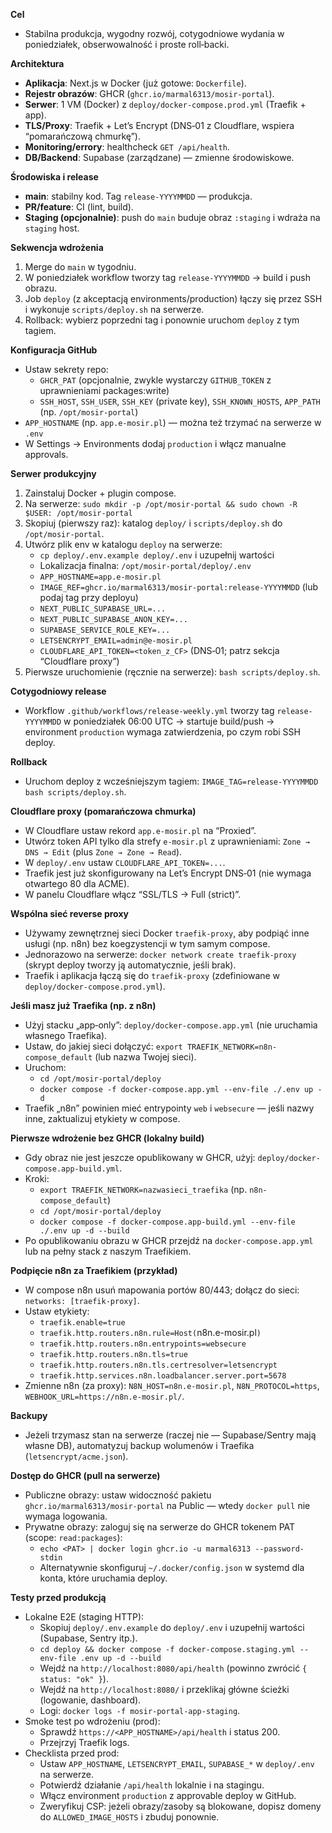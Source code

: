 **Cel**
- Stabilna produkcja, wygodny rozwój, cotygodniowe wydania w poniedziałek, obserwowalność i proste roll‑backi.

**Architektura**
- **Aplikacja**: Next.js w Docker (już gotowe: `Dockerfile`).
- **Rejestr obrazów**: GHCR (`ghcr.io/marmal6313/mosir-portal`).
- **Serwer**: 1 VM (Docker) z `deploy/docker-compose.prod.yml` (Traefik + app).
- **TLS/Proxy**: Traefik + Let’s Encrypt (DNS‑01 z Cloudflare, wspiera “pomarańczową chmurkę”).
- **Monitoring/errory**: healthcheck `GET /api/health`.
- **DB/Backend**: Supabase (zarządzane) — zmienne środowiskowe.

**Środowiska i release**
- **main**: stabilny kod. Tag `release-YYYYMMDD` — produkcja.
- **PR/feature**: CI (lint, build).
- **Staging (opcjonalnie)**: push do `main` buduje obraz `:staging` i wdraża na `staging` host.

**Sekwencja wdrożenia**
1) Merge do `main` w tygodniu.
2) W poniedziałek workflow tworzy tag `release-YYYYMMDD` → build i push obrazu.
3) Job `deploy` (z akceptacją environments/production) łączy się przez SSH i wykonuje `scripts/deploy.sh` na serwerze.
4) Rollback: wybierz poprzedni tag i ponownie uruchom `deploy` z tym tagiem.

**Konfiguracja GitHub**
- Ustaw sekrety repo:
  - `GHCR_PAT` (opcjonalnie, zwykle wystarczy `GITHUB_TOKEN` z uprawnieniami packages:write)
  - `SSH_HOST`, `SSH_USER`, `SSH_KEY` (private key), `SSH_KNOWN_HOSTS`, `APP_PATH` (np. `/opt/mosir-portal`)
- `APP_HOSTNAME` (np. `app.e-mosir.pl`) — można też trzymać na serwerze w `.env`
- W Settings → Environments dodaj `production` i włącz manualne approvals.

**Serwer produkcyjny**
1) Zainstaluj Docker + plugin compose.
2) Na serwerze: `sudo mkdir -p /opt/mosir-portal && sudo chown -R $USER: /opt/mosir-portal`
3) Skopiuj (pierwszy raz): katalog `deploy/` i `scripts/deploy.sh` do `/opt/mosir-portal`.
4) Utwórz plik env w katalogu `deploy` na serwerze:
   - `cp deploy/.env.example deploy/.env` i uzupełnij wartości
   - Lokalizacja finalna: `/opt/mosir-portal/deploy/.env`
   - `APP_HOSTNAME=app.e-mosir.pl`
   - `IMAGE_REF=ghcr.io/marmal6313/mosir-portal:release-YYYYMMDD` (lub podaj tag przy deployu)
   - `NEXT_PUBLIC_SUPABASE_URL=...`
   - `NEXT_PUBLIC_SUPABASE_ANON_KEY=...`
   - `SUPABASE_SERVICE_ROLE_KEY=...`
   - `LETSENCRYPT_EMAIL=admin@e-mosir.pl`
   - `CLOUDFLARE_API_TOKEN=<token_z_CF>` (DNS‑01; patrz sekcja “Cloudflare proxy”)
5) Pierwsze uruchomienie (ręcznie na serwerze): `bash scripts/deploy.sh`.

**Cotygodniowy release**
- Workflow `.github/workflows/release-weekly.yml` tworzy tag `release-YYYYMMDD` w poniedziałek 06:00 UTC → startuje build/push → environment `production` wymaga zatwierdzenia, po czym robi SSH deploy.

 

**Rollback**
- Uruchom deploy z wcześniejszym tagiem: `IMAGE_TAG=release-YYYYMMDD bash scripts/deploy.sh`.

**Cloudflare proxy (pomarańczowa chmurka)**
- W Cloudflare ustaw rekord `app.e-mosir.pl` na “Proxied”.
- Utwórz token API tylko dla strefy `e-mosir.pl` z uprawnieniami: `Zone → DNS → Edit` (plus `Zone → Zone → Read`).
- W `deploy/.env` ustaw `CLOUDFLARE_API_TOKEN=...`.
- Traefik jest już skonfigurowany na Let’s Encrypt DNS‑01 (nie wymaga otwartego 80 dla ACME).
- W panelu Cloudflare włącz “SSL/TLS → Full (strict)”.

**Wspólna sieć reverse proxy**
- Używamy zewnętrznej sieci Docker `traefik-proxy`, aby podpiąć inne usługi (np. n8n) bez koegzystencji w tym samym compose.
- Jednorazowo na serwerze: `docker network create traefik-proxy` (skrypt deploy tworzy ją automatycznie, jeśli brak).
- Traefik i aplikacja łączą się do `traefik-proxy` (zdefiniowane w `deploy/docker-compose.prod.yml`).

**Jeśli masz już Traefika (np. z n8n)**
- Użyj stacku „app‑only”: `deploy/docker-compose.app.yml` (nie uruchamia własnego Traefika).
- Ustaw, do jakiej sieci dołączyć: `export TRAEFIK_NETWORK=n8n-compose_default` (lub nazwa Twojej sieci).
- Uruchom:
  - `cd /opt/mosir-portal/deploy`
  - `docker compose -f docker-compose.app.yml --env-file ./.env up -d`
- Traefik „n8n” powinien mieć entrypointy `web` i `websecure` — jeśli nazwy inne, zaktualizuj etykiety w compose.

**Pierwsze wdrożenie bez GHCR (lokalny build)**
- Gdy obraz nie jest jeszcze opublikowany w GHCR, użyj: `deploy/docker-compose.app-build.yml`.
- Kroki:
  - `export TRAEFIK_NETWORK=nazwasieci_traefika` (np. `n8n-compose_default`)
  - `cd /opt/mosir-portal/deploy`
  - `docker compose -f docker-compose.app-build.yml --env-file ./.env up -d --build`
- Po opublikowaniu obrazu w GHCR przejdź na `docker-compose.app.yml` lub na pełny stack z naszym Traefikiem.

**Podpięcie n8n za Traefikiem (przykład)**
- W compose n8n usuń mapowania portów 80/443; dołącz do sieci: `networks: [traefik-proxy]`.
- Ustaw etykiety:
  - `traefik.enable=true`
  - `traefik.http.routers.n8n.rule=Host(`n8n.e-mosir.pl`)`
  - `traefik.http.routers.n8n.entrypoints=websecure`
  - `traefik.http.routers.n8n.tls=true`
  - `traefik.http.routers.n8n.tls.certresolver=letsencrypt`
  - `traefik.http.services.n8n.loadbalancer.server.port=5678`
- Zmienne n8n (za proxy): `N8N_HOST=n8n.e-mosir.pl`, `N8N_PROTOCOL=https`, `WEBHOOK_URL=https://n8n.e-mosir.pl/`.

**Backupy**
- Jeżeli trzymasz stan na serwerze (raczej nie — Supabase/Sentry mają własne DB), automatyzuj backup wolumenów i Traefika (`letsencrypt/acme.json`).

**Dostęp do GHCR (pull na serwerze)**
- Publiczne obrazy: ustaw widoczność pakietu `ghcr.io/marmal6313/mosir-portal` na Public — wtedy `docker pull` nie wymaga logowania.
- Prywatne obrazy: zaloguj się na serwerze do GHCR tokenem PAT (scope: `read:packages`):
  - `echo <PAT> | docker login ghcr.io -u marmal6313 --password-stdin`
  - Alternatywnie skonfiguruj `~/.docker/config.json` w systemd dla konta, które uruchamia deploy.

**Testy przed produkcją**
- Lokalne E2E (staging HTTP):
  - Skopiuj `deploy/.env.example` do `deploy/.env` i uzupełnij wartości (Supabase, Sentry itp.).
  - `cd deploy && docker compose -f docker-compose.staging.yml --env-file .env up -d --build`
  - Wejdź na `http://localhost:8080/api/health` (powinno zwrócić `{ status: "ok" }`).
  - Wejdź na `http://localhost:8080/` i przeklikaj główne ścieżki (logowanie, dashboard).
  - Logi: `docker logs -f mosir-portal-app-staging`.
- Smoke test po wdrożeniu (prod):
  - Sprawdź `https://<APP_HOSTNAME>/api/health` i status 200.
  - Przejrzyj Traefik logs.
- Checklista przed prod:
  - Ustaw `APP_HOSTNAME`, `LETSENCRYPT_EMAIL`, `SUPABASE_*` w `deploy/.env` na serwerze.
  - Potwierdź działanie `/api/health` lokalnie i na stagingu.
  - Włącz environment `production` z approvable deploy w GitHub.
  - Zweryfikuj CSP: jeżeli obrazy/zasoby są blokowane, dopisz domeny do `ALLOWED_IMAGE_HOSTS` i zbuduj ponownie.
